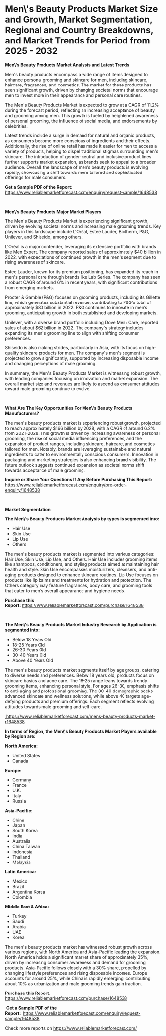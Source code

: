 <p><h1>Men\'s Beauty Products Market Size and Growth, Market Segmentation, Regional and Country Breakdowns, and Market Trends for Period from 2025 -  2032</h1></p><p><strong>Men\'s Beauty Products Market Analysis and Latest Trends</strong></p>
<p><p>Men's beauty products encompass a wide range of items designed to enhance personal grooming and skincare for men, including skincare, haircare, fragrances, and cosmetics. The market for these products has seen significant growth, driven by changing societal norms that encourage men to invest more in their appearance and personal care routines. </p><p>The Men's Beauty Products Market is expected to grow at a CAGR of 11.2% during the forecast period, reflecting an increasing acceptance of beauty and grooming among men. This growth is fueled by heightened awareness of personal grooming, the influence of social media, and endorsements by celebrities. </p><p>Latest trends include a surge in demand for natural and organic products, as consumers become more conscious of ingredients and their effects. Additionally, the rise of online retail has made it easier for men to access a variety of products, helping to dispel traditional stigmas surrounding men's skincare. The introduction of gender-neutral and inclusive product lines further supports market expansion, as brands seek to appeal to a broader audience. Overall, the landscape of men’s beauty products is evolving rapidly, showcasing a shift towards more tailored and sophisticated offerings for male consumers.</p></p>
<p><strong>Get a Sample PDF of the Report:&nbsp;</strong> <a href="https://www.reliablemarketforecast.com/enquiry/request-sample/1648538?utm_campaign=3197&utm_medium=2&utm_source=Github&utm_content=ia&utm_term=25032025&utm_id=mens-beauty-products">https://www.reliablemarketforecast.com/enquiry/request-sample/1648538</a></p>
<p>&nbsp;</p>
<p><strong>Men\'s Beauty Products Major Market Players</strong></p>
<p><p>The Men's Beauty Products Market is experiencing significant growth, driven by evolving societal norms and increasing male grooming trends. Key players in this landscape include L'Oréal, Estee Lauder, Biotherm, P&G, Unilever, and Shiseido, among others.</p><p>L'Oréal is a major contender, leveraging its extensive portfolio with brands like Men Expert. The company reported sales of approximately $40 billion in 2022, with expectations of continued growth in the men's segment due to rising awareness of skincare.</p><p>Estee Lauder, known for its premium positioning, has expanded its reach in men's personal care through brands like Lab Series. The company has seen a robust CAGR of around 6% in recent years, with significant contributions from emerging markets.</p><p>Procter & Gamble (P&G) focuses on grooming products, including its Gillette line, which generates substantial revenue, contributing to P&G's total of approximately $80 billion in 2022. P&G continues to innovate in men’s grooming, anticipating growth in both established and developing markets.</p><p>Unilever, with a diverse brand portfolio including Dove Men+Care, reported sales of about $62 billion in 2022. The company's strategy includes expanding its men's grooming line to align with shifting consumer preferences.</p><p>Shiseido is also making strides, particularly in Asia, with its focus on high-quality skincare products for men. The company's men's segment is projected to grow significantly, supported by increasing disposable income and changing perceptions of male grooming.</p><p>In summary, the Men's Beauty Products Market is witnessing robust growth, with leading companies focusing on innovation and market expansion. The overall market size and revenues are likely to ascend as consumer attitudes toward male grooming continue to evolve.</p></p>
<p>&nbsp;</p>
<p><strong>What Are The Key Opportunities For Men\'s Beauty Products Manufacturers?</strong></p>
<p><p>The men's beauty products market is experiencing robust growth, projected to reach approximately $166 billion by 2028, with a CAGR of around 6.2% from 2021-2028. This growth is driven by increasing awareness of personal grooming, the rise of social media influencing preferences, and the expansion of product ranges, including skincare, haircare, and cosmetics tailored for men. Notably, brands are leveraging sustainable and natural ingredients to cater to environmentally conscious consumers. Innovation in packaging and marketing strategies is also enhancing brand visibility. The future outlook suggests continued expansion as societal norms shift towards acceptance of male grooming.</p></p>
<p><strong>Inquire or Share Your Questions If Any Before Purchasing This Report:</strong> <a href="https://www.reliablemarketforecast.com/enquiry/pre-order-enquiry/1648538?utm_campaign=3197&utm_medium=2&utm_source=Github&utm_content=ia&utm_term=25032025&utm_id=mens-beauty-products">https://www.reliablemarketforecast.com/enquiry/pre-order-enquiry/1648538</a></p>
<p>&nbsp;</p>
<p><strong>Market Segmentation</strong></p>
<p><strong>The Men\'s Beauty Products Market Analysis by types is segmented into:</strong></p>
<p><ul><li>Hair Use</li><li>Skin Use</li><li>Lip Use</li><li>Others</li></ul></p>
<p><p>The men's beauty products market is segmented into various categories: Hair Use, Skin Use, Lip Use, and Others. Hair Use includes grooming items like shampoos, conditioners, and styling products aimed at maintaining hair health and style. Skin Use encompasses moisturizers, cleansers, and anti-aging products designed to enhance skincare routines. Lip Use focuses on products like lip balms and treatments for hydration and protection. The Others category may feature fragrances, body care, and grooming tools that cater to men's overall appearance and hygiene needs.</p></p>
<p><strong>Purchase this Report:&nbsp;</strong><a href="https://www.reliablemarketforecast.com/purchase/1648538?utm_campaign=3197&utm_medium=2&utm_source=Github&utm_content=ia&utm_term=25032025&utm_id=mens-beauty-products">https://www.reliablemarketforecast.com/purchase/1648538</a></p>
<p>&nbsp;</p>
<p><strong>The Men\'s Beauty Products Market Industry Research by Application is segmented into:</strong></p>
<p><ul><li>Below 18 Years Old</li><li>18-25 Years Old</li><li>26-30 Years Old</li><li>30-40 Years Old</li><li>Above 40 Years Old</li></ul></p>
<p><p>The men's beauty products market segments itself by age groups, catering to diverse needs and preferences. Below 18 years old, products focus on skincare basics and acne care. The 18-25 range leans towards trendy grooming items, enhancing personal style. For ages 26-30, emphasis shifts to anti-aging and professional grooming. The 30-40 demographic seeks advanced skincare and wellness solutions, while above 40 targets age-defying products and premium offerings. Each segment reflects evolving attitudes towards male grooming and self-care.</p></p>
<p><a href="https://www.reliablemarketforecast.com/mens-beauty-products-market-r1648538?utm_campaign=3197&utm_medium=2&utm_source=Github&utm_content=ia&utm_term=25032025&utm_id=mens-beauty-products">&nbsp;https://www.reliablemarketforecast.com/mens-beauty-products-market-r1648538</a></p>
<p><strong>In terms of Region, the Men\'s Beauty Products Market Players available by Region are:</strong></p>
<p>
    <p> <strong> North America: </strong>
        <ul>
            <li>United States</li>
            <li>Canada</li>
        </ul>
        </p> 
    <p> <strong> Europe: </strong>
        <ul>
            <li>Germany</li>
            <li>France</li>
            <li>U.K.</li>
            <li>Italy</li>
            <li>Russia</li>
        </ul>
        </p> 
    <p> <strong> Asia-Pacific: </strong>
        <ul>
            <li>China</li>
            <li>Japan</li>
            <li>South Korea</li>
            <li>India</li>
            <li>Australia</li>
            <li>China Taiwan</li>
            <li>Indonesia</li>
            <li>Thailand</li>
            <li>Malaysia</li>
        </ul>
        </p> 
    <p> <strong> Latin America: </strong>
        <ul>
            <li>Mexico</li>
            <li>Brazil</li>
            <li>Argentina Korea</li>
            <li>Colombia</li>
        </ul>
        </p> 
    <p> <strong> Middle East & Africa: </strong>
        <ul>
            <li>Turkey</li>
            <li>Saudi</li>
            <li>Arabia</li>
            <li>UAE</li>
            <li>Korea</li>
        </ul>
    </p>
    </p>
<p><p>The men's beauty products market has witnessed robust growth across various regions, with North America and Asia-Pacific leading the expansion. North America holds a significant market share of approximately 35%, driven by increasing consumer awareness and demand for grooming products. Asia-Pacific follows closely with a 30% share, propelled by changing lifestyle preferences and rising disposable incomes. Europe accounts for around 25%, while China is rapidly emerging, contributing about 10% as urbanization and male grooming trends gain traction.</p></p>
<p><strong>Purchase this Report: </strong><a href="https://www.reliablemarketforecast.com/purchase/1648538?utm_campaign=3197&utm_medium=2&utm_source=Github&utm_content=ia&utm_term=25032025&utm_id=mens-beauty-products">https://www.reliablemarketforecast.com/purchase/1648538</a></p>
<p>&nbsp;<strong>Get a Sample PDF of the Report:&nbsp;&nbsp;</strong><a href="https://www.reliablemarketforecast.com/enquiry/request-sample/1648538?utm_campaign=3197&utm_medium=2&utm_source=Github&utm_content=ia&utm_term=25032025&utm_id=mens-beauty-products">https://www.reliablemarketforecast.com/enquiry/request-sample/1648538</a></p>
<p><strong></strong></p>
<p>Check more reports on <a href="https://www.reliablemarketforecast.com/?utm_campaign=3197&utm_medium=2&utm_source=Github&utm_content=ia&utm_term=25032025&utm_id=mens-beauty-products">https://www.reliablemarketforecast.com/</a></p>